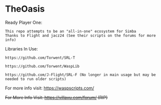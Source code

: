 # TheOasis
Ready Player One:

	This repo attempts to be an "all-in-one" ecosystem for Simba
	Thanks to Flight and jacz24 (See their scripts on the forums for more info)
	

Libraries In Use:

	https://github.com/Torwent/SRL-T

	https://github.com/Torwent/WaspLib

	https://github.com/J-Flight/SRL-F (No longer in main usage but may be needed to run older scripts)


For more info visit: https://waspscripts.com/

~~For More Info Visit: https://villavu.com/forum/ (RIP)~~
